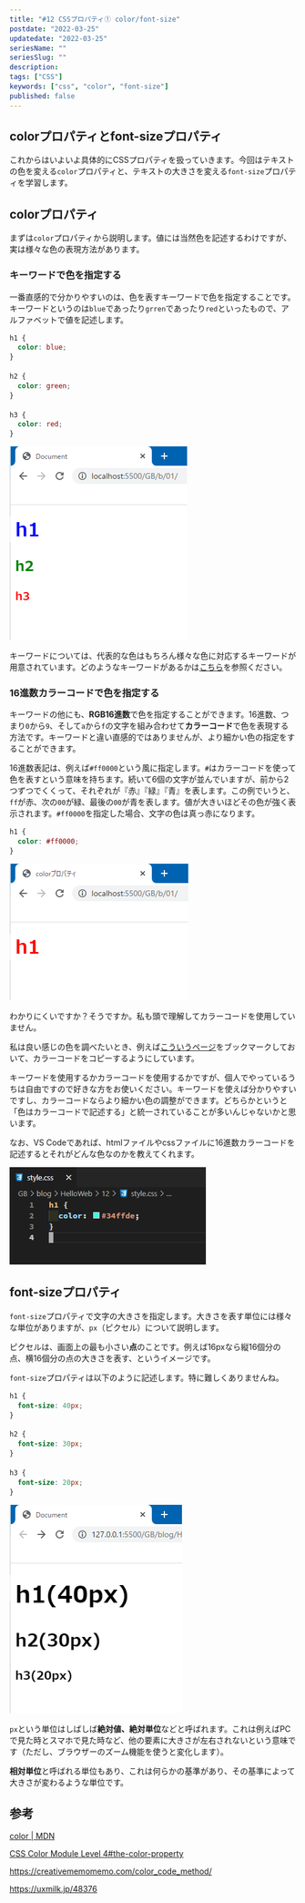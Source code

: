 ```yaml
---
title: "#12 CSSプロパティ① color/font-size"
postdate: "2022-03-25"
updatedate: "2022-03-25"
seriesName: ""
seriesSlug: ""
description: 
tags: ["CSS"]
keywords: ["css", "color", "font-size"]
published: false
---
```


## colorプロパティとfont-sizeプロパティ

これからはいよいよ具体的にCSSプロパティを扱っていきます。今回はテキストの色を変える`color`プロパティと、テキストの大きさを変える`font-size`プロパティを学習します。

## colorプロパティ

まずは`color`プロパティから説明します。値には当然色を記述するわけですが、実は様々な色の表現方法があります。

### キーワードで色を指定する

一番直感的で分かりやすいのは、色を表すキーワードで色を指定することです。キーワードというのは`blue`であったり`grren`であったり`red`といったもので、アルファベットで値を記述します。

```css
h1 {
  color: blue;
}

h2 {
  color: green;
}

h3 {
  color: red;
}
```

![](images/image01.png)

キーワードについては、代表的な色はもちろん様々な色に対応するキーワードが用意されています。どのようなキーワードがあるかは[こちら](https://developer.mozilla.org/ja/docs/Web/CSS/color_value#%E8%89%B2%E3%82%AD%E3%83%BC%E3%83%AF%E3%83%BC%E3%83%89)を参照ください。

### 16進数カラーコードで色を指定する

キーワードの他にも、**RGB16進数**で色を指定することができます。16進数、つまり`0`から`9`、そして`a`から`f`の文字を組み合わせて**カラーコード**で色を表現する方法です。キーワードと違い直感的ではありませんが、より細かい色の指定をすることができます。

16進数表記は、例えば`#ff0000`という風に指定します。`#`はカラーコードを使って色を表すという意味を持ちます。続いて6個の文字が並んでいますが、前から2つずつでくくって、それぞれが『赤』『緑』『青』を表します。この例でいうと、`ff`が赤、次の`00`が緑、最後の`00`が青を表します。値が大きいほどその色が強く表示されます。`#ff0000`を指定した場合、文字の色は真っ赤になります。

```css
h1 {
  color: #ff0000;
}
```

![](images/image02.png)

わかりにくいですか？そうですか。私も頭で理解してカラーコードを使用していません。

私は良い感じの色を調べたいとき、例えば[こういうページ](https://itsakura.com/html-color-codes)をブックマークしておいて、カラーコードをコピーするようにしています。

キーワードを使用するかカラーコードを使用するかですが、個人でやっているうちは自由ですので好きな方をお使いください。キーワードを使えば分かりやすいですし、カラーコードならより細かい色の調整ができます。どちらかというと「色はカラーコードで記述する」と統一されていることが多いんじゃないかと思います。

<aside>

なお、VS Codeであれば、htmlファイルやcssファイルに16進数カラーコードを記述するとそれがどんな色なのかを教えてくれます。

![](./images/image03.png)

</aside>

## font-sizeプロパティ

`font-size`プロパティで文字の大きさを指定します。大きさを表す単位には様々な単位がありますが、`px`（ピクセル）について説明します。

ピクセルは、画面上の最も小さい**点**のことです。例えば16pxなら縦16個分の点、横16個分の点の大きさを表す、というイメージです。

`font-size`プロパティは以下のように記述します。特に難しくありませんね。

```css:title=style.css
h1 {
  font-size: 40px;
}

h2 {
  font-size: 30px;
}

h3 {
  font-size: 20px;
}
```

![](./images/image04.png)

`px`という単位はしばしば**絶対値、絶対単位**などと呼ばれます。これは例えばPCで見た時とスマホで見た時など、他の要素に大きさが左右されないという意味です（ただし、ブラウザーのズーム機能を使うと変化します）。

**相対単位**と呼ばれる単位もあり、これは何らかの基準があり、その基準によって大きさが変わるような単位です。



## 参考

[color | MDN](https://developer.mozilla.org/ja/docs/Web/CSS/color)

[](https://webukatu.com/wordpress/blog/15327/)

[CSS Color Module Level 4#the-color-property](https://drafts.csswg.org/css-color/#the-color-property)

https://creativememomemo.com/color_code_method/

https://uxmilk.jp/48376
